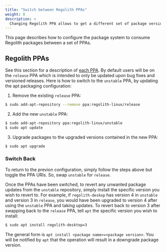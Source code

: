 ```yaml
---
title: "Switch between Regolith PPAs"
weight: 8
description: >
  Changing Regolith PPA allows to get a different set of package versions.
---
```


This page describes how to configure the package system to consume Regolith packages between a set of PPAs.  

## Regolith PPAs

See this section for a description of [each PPA](/docs/getting-started/install/#ppa-sources).  By default users will be on the `release` PPA which is intended to only be updated upon bug fixes and versioned releases.  Here is how to switch to the `unstable` PPA, by updating the apt packaging configuration:

1. Remove the existing `release` PPA:
```bash
$ sudo add-apt-repository --remove ppa:regolith-linux/release
```
2. Add the new `unstable` PPA:
```bash
$ sudo add-apt-repository ppa:regolith-linux/unstable
$ sudo apt update
```
3. Upgrade packages to the upgraded versions contained in the new PPA:
```bash
$ sudo apt upgrade
```

### Switch Back

To return to the previon configuration, simply follow the steps above but toggle the PPA URIs.  So, swap `unstable` for `release`.

Once the PPAs have been switched, to revert any unwanted package updates from the `unstable` repository, simply install the specific version you wish to revert to.  For example, if `regolith-deskop` has version 4 in `unstable` and version 3 in `release`, you would have been upgraded to version 4 after using the `unstable` PPA and taking updates.  To revert back to version 3 after swapping back to the `release` PPA, tell `apt` the specific version you wish to install:
```bash
$ sudo apt install regolith-desktop=3
```
The general form is `apt install <package name>=<package version>`.  You will be notified by `apt` that the operation will result in a downgrade package version.
